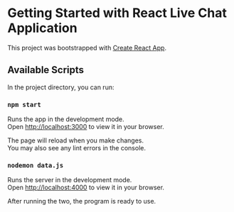 # Getting Started with React Live Chat Application

This project was bootstrapped with [Create React App](https://github.com/facebook/create-react-app).

## Available Scripts

In the project directory, you can run:

### `npm start`

Runs the app in the development mode.\
Open [http://localhost:3000](http://localhost:3000) to view it in your browser.

The page will reload when you make changes.\
You may also see any lint errors in the console.

### `nodemon data.js`

Runs the server in the development mode.\
Open [http://localhost:4000](http://localhost:4000) to view it in your browser.

After running the two, the program is ready to use.

